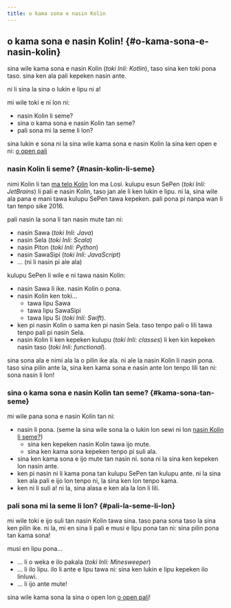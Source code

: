 ```yaml
---
title: o kama sona e nasin Kolin
---
```


## o kama sona e nasin Kolin! {#o-kama-sona-e-nasin-kolin}

sina wile kama sona e nasin Kolin (*toki Inli: Kotlin*), taso sina ken toki pona taso. sina ken ala pali kepeken nasin
ante.

ni li sina la sina o lukin e lipu ni a!

mi wile toki e ni lon ni:
- nasin Kolin li seme?
- sina o kama sona e nasin Kolin tan seme?
- pali sona mi la seme li lon?

sina lukin e sona ni la sina wile kama sona e nasin Kolin la sina ken open e ni: [o open pali](/tok/kt/o-open-pali)

### nasin Kolin li seme? {#nasin-kolin-li-seme}

nimi Kolin li tan [ma telo Kolin](https://en.wikipedia.org/wiki/Kotlin_Island) lon ma Losi. kulupu esun SePen
(*toki Inli: JetBrains*) li pali e nasin Kolin, taso jan ale li ken lukin e lipu. ni la, sina wile ala pana e mani tawa
kulupu SePen tawa kepeken. pali pona pi nanpa wan li tan tenpo sike 2016.

pali nasin la sona li tan nasin mute tan ni:

- nasin Sawa (*toki Inli: Java*)
- nasin Sela (*toki Inli: Scala*)
- nasin Piton (*toki Inli: Python*)
- nasin SawaSipi (*toki Inli: JavaScript*)
- ... (ni li nasin pi ale ala)

kulupu SePen li wile e ni tawa nasin Kolin:

- nasin Sawa li ike. nasin Kolin o pona.
- nasin Kolin ken toki...
  - tawa lipu Sawa
  - tawa lipu SawaSipi
  - tawa lipu Si (*toki Inli: Swift*).
- ken pi nasin Kolin o sama ken pi nasin Sela. taso tenpo pali o lili tawa tenpo pali pi nasin Sela.
- nasin Kolin li ken kepeken kulupu (*toki Inli: classes*) li ken kin kepeken nasin taso (*toki Inli: functional*).

sina sona ala e nimi ala la o pilin ike ala. ni ale la nasin Kolin li nasin pona. taso sina pilin ante la, sina ken kama
sona e nasin ante lon tenpo lili tan ni: sona nasin li lon!

### sina o kama sona e nasin Kolin tan seme? {#kama-sona-tan-seme}

mi wile pana sona e nasin Kolin tan ni:

- nasin li pona. (seme la sina wile sona la o lukin lon sewi ni lon [nasin Kolin li seme?](#nasin-kolin-li-seme))
  - sina ken kepeken nasin Kolin tawa ijo mute.
  - sina ken kama sona kepeken tenpo pi suli ala.
- sina ken kama sona e ijo mute tan nasin ni. sona ni la sina ken kepeken lon nasin ante.
- ken pi nasin ni li kama pona tan kulupu SePen tan kulupu ante. ni la sina ken ala pali e ijo lon tenpo ni, la sina ken
  lon tenpo kama.
- ken ni li suli a! ni la, sina alasa e ken ala la lon li lili.

### pali sona mi la seme li lon? {#pali-la-seme-li-lon}

mi wile toki e ijo suli tan nasin Kolin tawa sina. taso pana sona taso la sina ken pilin ike. ni la, mi en sina li pali
e musi e lipu pona tan ni: sina pilin pona tan kama sona!

musi en lipu pona...

- ... li o weka e ilo pakala (*toki Inli: Minesweeper*)
- ... li ilo lipu. ilo li ante e lipu tawa ni: sina ken lukin e lipu kepeken ilo linluwi.
- ... li ijo ante mute!

sina wile kama sona la sina o open lon [o open pali](/tok/kt/o-open-pali)!
